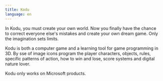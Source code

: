 ```yaml
---
title: Kodu
language: en
---
```


In Kodu, you must create your own world. Now you finally have the chance to
correct everyone else's mistakes and create your own dream game. Only the
imagination sets limits.

Kodu is both a computer game and a learning tool for game programming in 3D. By
sse of image icons program the player characters, objects, rules, specific
patterns of action, how to win and lose, score systems and digital nature lover.

Kodu only works on Microsoft products.
